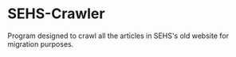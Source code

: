 # SEHS-Crawler
Program designed to crawl all the articles in SEHS's old website for migration purposes.

